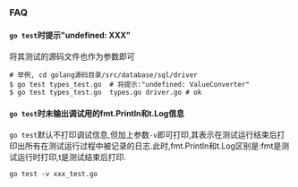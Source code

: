 ### FAQ

#### `go test`时提示"undefined: XXX"

将其测试的源码文件也作为参数即可

```shell
# 举例, cd golang源码目录/src/database/sql/driver
$ go test types_test.go  # 将提示:"undefined: ValueConverter"
$ go test types_test.go  types.go driver.go # ok
```

#### `go test`时未输出调试用的fmt.Println和t.Log信息

`go test`默认不打印调试信息,但加上参数`-v`即可打印,其表示在测试运行结束后打印出所有在测试运行过程中被记录的日志.此时,fmt.Println和t.Log区别是:fmt是测试运行时打印,t是测试结束后打印.


	go test -v xxx_test.go